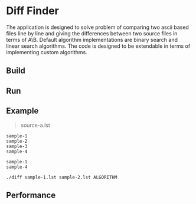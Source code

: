 # Diff Finder

The application is designed to solve problem of comparing two ascii based files line by line and giving the differences between two source files in terms of A\B.
Default algorithm implementations are binary search and linear search algorithms. The code is designed to be extendable in terms of implementing custom algorithms.

## Build

## Run

## Example

> source-a.lst

```source-a.lst
sample-1
sample-2
sample-3
sample-4
```

```source-b.lst
sample-1
sample-4
```

`./diff sample-1.lst sample-2.lst ALGORITHM`

## Performance
